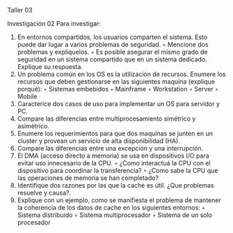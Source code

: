 Taller 03

Investigación 02
Para investigar:
1. En entornos compartidos, los usuarios comparten el sistema. Esto puede dar lugar a varios
problemas de seguridad.
◦ Mencione dos problemas y expliquelos.
◦ Es posible asegurar el mismo grado de seguridad en un sistema compartido que en un
sistema dedicado. Explique su respuesta.
2. Un problema común en los OS es la utilización de recursos. Enumere los recursos que deben
gestionarse en las siguientes maquina (explique porqué):
◦ Sistemas embebidos
◦ Mainframe
◦ Workstation
◦ Server
◦ Mobile
3. Caracterice dos casos de uso para implementar un OS para servidor y PC.
4. Compare las diferencias entre multiprocesamiento simétrico y asimétrico.
5. Enumere los requerimientos para que dos maquinas se junten en un cluster y provean un
servicio de alta disponibilidad (HA).
6. Compare las diferencias entre una excepción y una interrupción.
7. El DMA (acceso directo a memoria) se usa en dispositivos I/O para evitar uso innecesario de la
CPU.
◦ ¿Como interactuá la CPU con el dispositivo para coordinar la transferencia?
◦ ¿Como sabe la CPU que las operaciones de memoria se han completado?
8. Identifique dos razones por las que la cache es útil. ¿Que problemas resuelve y causa?.
9. Explique con un ejemplo, como se manifiesta el problema de mantener la coherencia de los
datos de cache en los siguientes entornos:
◦ Sistema distribuido
◦ Sistema multiprocesador
◦ Sistema de un solo procesador
